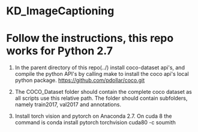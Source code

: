 # KD_ImageCaptioning
# Follow the instructions, this repo works for Python 2.7

1. In the parent directory of this repo(../) install coco-dataset api's,
and compile the python API's by calling make to install the coco api's
local python package. https://github.com/pdollar/coco.git


2. The COCO_Dataset folder should contain the complete coco dataset as all
 scripts use this relative path. The folder should contain subfolders, namely
 train2017, val2017 and annotations.

3. Install torch vision and pytorch on Anaconda 2.7.  On cuda 8
 the command is conda install pytorch torchvision cuda80 -c soumith


